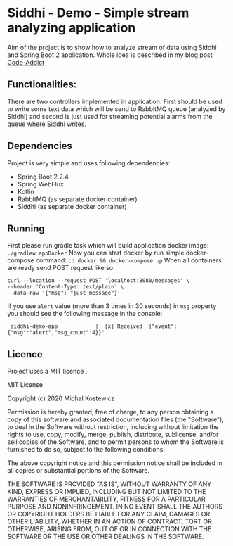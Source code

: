 # Siddhi - Demo - Simple stream analyzing application 

Aim of the project is to show how to analyze stream of data using Siddhi and Spring Boot 2 application. Whole idea is described in my blog 
post [Code-Addict](hhttp://code-addict.pl/siddhi-stream-analyze/)

## Functionalities:
There are two controllers implemented in application. First should be used to write some text data which will be send
to RabbitMQ queue (analyzed by Siddhi) and second is just used for streaming potential alarms from the queue where Siddhi writes.

## Dependencies
Project is very simple and uses following dependencies:
 - Spring Boot 2.2.4
 - Spring WebFlux
 - Kotlin
 - RabbitMQ (as separate docker container)
 - Siddhi (as separate docker container)

## Running
First please run gradle task which will build application docker image:
`./gradlew appDocker`
Now you can start docker by run simple docker-compose command:
`cd docker && docker-compose up`
When all containers are ready send POST request like so:
~~~
curl --location --request POST 'localhost:8080/messages' \
--header 'Content-Type: text/plain' \
--data-raw '{"msg": "just message"}'
~~~
If you use `alert` value (more than 3 times in 30 seconds) in `msg` property you should see the following message
 in the console:
~~~
 siddhi-demo-app            |  [x] Received '{"event":{"msg":"alert","msg_count":4}}'
~~~

## Licence

Project uses a MIT licence .

MIT License

Copyright (c) 2020 Michal Kostewicz

Permission is hereby granted, free of charge, to any person obtaining a copy
of this software and associated documentation files (the "Software"), to deal
in the Software without restriction, including without limitation the rights
to use, copy, modify, merge, publish, distribute, sublicense, and/or sell
copies of the Software, and to permit persons to whom the Software is
furnished to do so, subject to the following conditions:

The above copyright notice and this permission notice shall be included in all
copies or substantial portions of the Software.

THE SOFTWARE IS PROVIDED "AS IS", WITHOUT WARRANTY OF ANY KIND, EXPRESS OR
IMPLIED, INCLUDING BUT NOT LIMITED TO THE WARRANTIES OF MERCHANTABILITY,
FITNESS FOR A PARTICULAR PURPOSE AND NONINFRINGEMENT. IN NO EVENT SHALL THE
AUTHORS OR COPYRIGHT HOLDERS BE LIABLE FOR ANY CLAIM, DAMAGES OR OTHER
LIABILITY, WHETHER IN AN ACTION OF CONTRACT, TORT OR OTHERWISE, ARISING FROM,
OUT OF OR IN CONNECTION WITH THE SOFTWARE OR THE USE OR OTHER DEALINGS IN THE
SOFTWARE.
